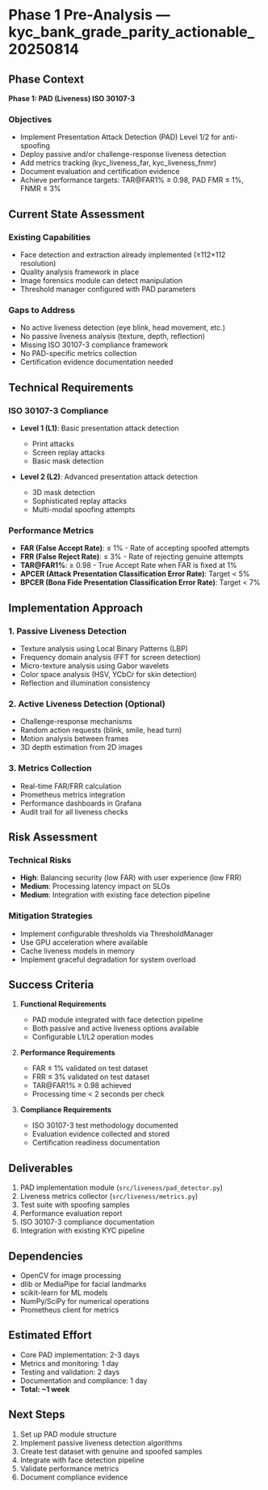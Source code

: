 # Phase 1 Pre-Analysis — kyc_bank_grade_parity_actionable_20250814

## Phase Context
**Phase 1: PAD (Liveness) ISO 30107-3**

### Objectives
- Implement Presentation Attack Detection (PAD) Level 1/2 for anti-spoofing
- Deploy passive and/or challenge-response liveness detection
- Add metrics tracking (kyc_liveness_far, kyc_liveness_fnmr)
- Document evaluation and certification evidence
- Achieve performance targets: TAR@FAR1% ≥ 0.98, PAD FMR ≤ 1%, FNMR ≤ 3%

## Current State Assessment

### Existing Capabilities
- Face detection and extraction already implemented (≥112×112 resolution)
- Quality analysis framework in place
- Image forensics module can detect manipulation
- Threshold manager configured with PAD parameters

### Gaps to Address
- No active liveness detection (eye blink, head movement, etc.)
- No passive liveness analysis (texture, depth, reflection)
- Missing ISO 30107-3 compliance framework
- No PAD-specific metrics collection
- Certification evidence documentation needed

## Technical Requirements

### ISO 30107-3 Compliance
- **Level 1 (L1)**: Basic presentation attack detection
  - Print attacks
  - Screen replay attacks
  - Basic mask detection

- **Level 2 (L2)**: Advanced presentation attack detection  
  - 3D mask detection
  - Sophisticated replay attacks
  - Multi-modal spoofing attempts

### Performance Metrics
- **FAR (False Accept Rate)**: ≤ 1% - Rate of accepting spoofed attempts
- **FRR (False Reject Rate)**: ≤ 3% - Rate of rejecting genuine attempts  
- **TAR@FAR1%**: ≥ 0.98 - True Accept Rate when FAR is fixed at 1%
- **APCER (Attack Presentation Classification Error Rate)**: Target < 5%
- **BPCER (Bona Fide Presentation Classification Error Rate)**: Target < 7%

## Implementation Approach

### 1. Passive Liveness Detection
- Texture analysis using Local Binary Patterns (LBP)
- Frequency domain analysis (FFT for screen detection)
- Micro-texture analysis using Gabor wavelets
- Color space analysis (HSV, YCbCr for skin detection)
- Reflection and illumination consistency

### 2. Active Liveness Detection (Optional)
- Challenge-response mechanisms
- Random action requests (blink, smile, head turn)
- Motion analysis between frames
- 3D depth estimation from 2D images

### 3. Metrics Collection
- Real-time FAR/FRR calculation
- Prometheus metrics integration
- Performance dashboards in Grafana
- Audit trail for all liveness checks

## Risk Assessment

### Technical Risks
- **High**: Balancing security (low FAR) with user experience (low FRR)
- **Medium**: Processing latency impact on SLOs
- **Medium**: Integration with existing face detection pipeline

### Mitigation Strategies
- Implement configurable thresholds via ThresholdManager
- Use GPU acceleration where available
- Cache liveness models in memory
- Implement graceful degradation for system overload

## Success Criteria

1. **Functional Requirements**
   - PAD module integrated with face detection pipeline
   - Both passive and active liveness options available
   - Configurable L1/L2 operation modes

2. **Performance Requirements**
   - FAR ≤ 1% validated on test dataset
   - FRR ≤ 3% validated on test dataset
   - TAR@FAR1% ≥ 0.98 achieved
   - Processing time < 2 seconds per check

3. **Compliance Requirements**
   - ISO 30107-3 test methodology documented
   - Evaluation evidence collected and stored
   - Certification readiness documentation

## Deliverables

1. PAD implementation module (`src/liveness/pad_detector.py`)
2. Liveness metrics collector (`src/liveness/metrics.py`)
3. Test suite with spoofing samples
4. Performance evaluation report
5. ISO 30107-3 compliance documentation
6. Integration with existing KYC pipeline

## Dependencies

- OpenCV for image processing
- dlib or MediaPipe for facial landmarks
- scikit-learn for ML models
- NumPy/SciPy for numerical operations
- Prometheus client for metrics

## Estimated Effort

- Core PAD implementation: 2-3 days
- Metrics and monitoring: 1 day
- Testing and validation: 2 days
- Documentation and compliance: 1 day
- **Total: ~1 week**

## Next Steps

1. Set up PAD module structure
2. Implement passive liveness detection algorithms
3. Create test dataset with genuine and spoofed samples
4. Integrate with face detection pipeline
5. Validate performance metrics
6. Document compliance evidence
